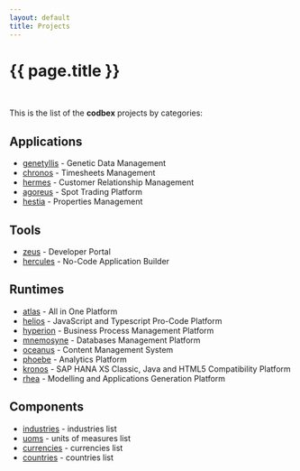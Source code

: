 ```yaml
---
layout: default
title: Projects
---
```


{{ page.title }}
===

<br>

This is the list of the <b>codbex</b> projects by categories:

## Applications

- [genetyllis](https://github.com/codbex/codbex-genetyllis) - Genetic Data Management
- [chronos](https://github.com/codbex/codbex-chronos) - Timesheets Management
- [hermes](https://github.com/codbex/codbex-hermes) - Customer Relationship Management
- [agoreus](https://github.com/codbex/codbex-agoreus) - Spot Trading Platform
- [hestia](https://github.com/codbex/codbex-hestia) - Properties Management

## Tools

- [zeus](https://github.com/codbex/codbex-zeus) - Developer Portal
- [hercules](https://github.com/codbex/codbex-hercules) - No-Code Application Builder

## Runtimes

- [atlas](https://github.com/codbex/codbex-atlas) - All in One Platform
- [helios](https://github.com/codbex/codbex-helios) - JavaScript and Typescript Pro-Code Platform
- [hyperion](https://github.com/codbex/codbex-hyperion) - Business Process Management Platform
- [mnemosyne](https://github.com/codbex/codbex-mnemosyne) - Databases Management Platform
- [oceanus](https://github.com/codbex/codbex-oceanus) - Content Management System
- [phoebe](https://github.com/codbex/codbex-phoebe) - Analytics Platform
- [kronos](https://github.com/codbex/codbex-kronos) - SAP HANA XS Classic, Java and HTML5 Compatibility Platform
- [rhea](https://github.com/codbex/codbex-rhea) - Modelling and Applications Generation Platform

## Components

- [industries](https://github.com/codbex/codbex-industries) - industries list
- [uoms](https://github.com/codbex/codbex-uoms) - units of measures list
- [currencies](https://github.com/codbex/codbex-currencies) - currencies list
- [countries](https://github.com/codbex/codbex-countries) - countries list
